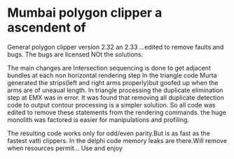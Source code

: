# Mumbai polygon clipper a ascendent of 

General polygon clipper version 2.32 an 2.33 ...edited to remove faults and bugs.
The bugs are licensed NOt the solutions.

The main changes are
Intersection sequencing is done to get  adjacent bundles at each non horizontal rendering step
In the triangle code Murta generated the strips(left and right arms properly)but goofed up when the arms are of uneaual length.
In triangle processing the duplicate elimination step at EMX was in error. 
 It was found that removing all duplicate detection code to output contour processing is a simpler solution.
 So all code was edited to remove these statements from the rendering commands.
 the huge monolith was factored is  easier for  manipulations and profiling.
 
  The resulting code works only for odd/even parity.But is as fast as the fastest vatti clippers.
 In the delphi code memory leaks are there.Will remove when resources  permit...
 Use and enjoy 
 
